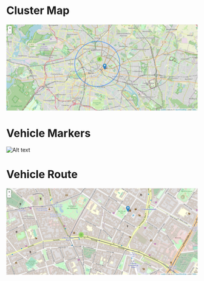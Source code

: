 # Cluster Map #

![Alt text](/D2D_Vehicle_Location_API/visual_cluster.jpg?raw=true "Cluster Map")


# Vehicle Markers #

![Alt text](/D2D_Vehicle_Location_API/vehicle_marker.jpg?raw=true "Cluster Map")

# Vehicle Route #

![Alt text](/D2D_Vehicle_Location_API/vehicle_route.jpg?raw=true "Cluster Map")
